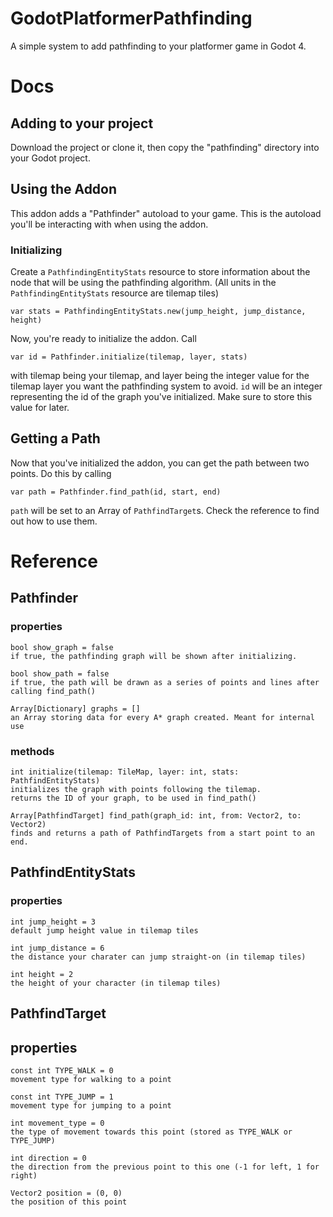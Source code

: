 # GodotPlatformerPathfinding
A simple system to add pathfinding to your platformer game in Godot 4.

# Docs
## Adding to your project
Download the project or clone it, then copy the "pathfinding" directory into your Godot project.

## Using the Addon
This addon adds a "Pathfinder" autoload to your game. This is the autoload you'll be interacting with when using the addon.

### Initializing
Create a `PathfindingEntityStats` resource to store information about the node that will be using the pathfinding algorithm.
(All units in the `PathfindingEntityStats` resource are tilemap tiles)
```
var stats = PathfindingEntityStats.new(jump_height, jump_distance, height)
```
Now, you're ready to initialize the addon. Call
```
var id = Pathfinder.initialize(tilemap, layer, stats)
```
with tilemap being your tilemap, and layer being the integer value for the tilemap layer you want the pathfinding system to avoid.
`id` will be an integer representing the id of the graph you've initialized. Make sure to store this value for later.

## Getting a Path
Now that you've initialized the addon, you can get the path between two points. Do this by calling
```
var path = Pathfinder.find_path(id, start, end)
```
`path` will be set to an Array of `PathfindTarget`s. Check the reference to find out how to use them.

# Reference
## Pathfinder
### properties
```
bool show_graph = false
if true, the pathfinding graph will be shown after initializing.

bool show_path = false
if true, the path will be drawn as a series of points and lines after calling find_path()

Array[Dictionary] graphs = []
an Array storing data for every A* graph created. Meant for internal use
```
### methods
```
int initialize(tilemap: TileMap, layer: int, stats: PathfindEntityStats)
initializes the graph with points following the tilemap.
returns the ID of your graph, to be used in find_path()

Array[PathfindTarget] find_path(graph_id: int, from: Vector2, to: Vector2)
finds and returns a path of PathfindTargets from a start point to an end.
```

## PathfindEntityStats
### properties
```
int jump_height = 3
default jump height value in tilemap tiles

int jump_distance = 6
the distance your charater can jump straight-on (in tilemap tiles)

int height = 2
the height of your character (in tilemap tiles)

```

## PathfindTarget
## properties
```
const int TYPE_WALK = 0
movement type for walking to a point

const int TYPE_JUMP = 1
movement type for jumping to a point

int movement_type = 0
the type of movement towards this point (stored as TYPE_WALK or TYPE_JUMP)

int direction = 0
the direction from the previous point to this one (-1 for left, 1 for right)

Vector2 position = (0, 0)
the position of this point
```
